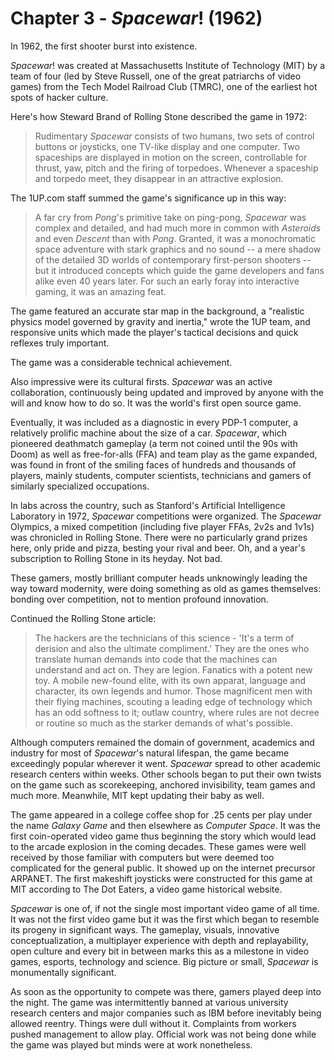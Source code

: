 # Chapter 3 - *Spacewar*! (1962)

In 1962, the first shooter burst into existence.

*Spacewar*! was created at Massachusetts Institute of Technology (MIT) by a team of four (led by Steve Russell, one of the great patriarchs of video games) from the Tech Model Railroad Club (TMRC), one of the earliest hot spots of hacker culture.

Here's how Steward Brand of Rolling Stone described the game in 1972:

>Rudimentary *Spacewar* consists of two humans, two sets of control buttons or joysticks, one TV-like display and one computer. Two spaceships are displayed in motion on the screen, controllable for thrust, yaw, pitch and the firing of torpedoes. Whenever a spaceship and torpedo meet, they disappear in an attractive explosion.

The 1UP.com staff summed the game's significance up in this way:

>A far cry from *Pong*'s primitive take on ping-pong, *Spacewar* was complex and detailed, and had much more in common with *Asteroids* and even *Descent* than with *Pong*. Granted, it was a monochromatic space adventure with stark graphics and no sound -- a mere shadow of the detailed 3D worlds of contemporary first-person shooters -- but it introduced concepts which guide the game developers and fans alike even 40 years later. For such an early foray into interactive gaming, it was an amazing feat.

The game featured an accurate star map in the background, a "realistic physics model governed by gravity and inertia," wrote the 1UP team, and responsive units which made the player's tactical decisions and quick reflexes truly important.

The game was a considerable technical achievement.

Also impressive were its cultural firsts. *Spacewar* was an active collaboration, continuously being updated and improved by anyone with the will and know how to do so. It was the world's first open source game.

Eventually, it was included as a diagnostic in every PDP-1 computer, a relatively prolific machine about the size of a car. *Spacewar*, which pioneered deathmatch gameplay (a term not coined until the 90s with Doom) as well as free-for-alls (FFA) and team play as the game expanded, was found in front of the smiling faces of hundreds and thousands of players, mainly students, computer scientists, technicians and gamers of similarly specialized occupations.

In labs across the country, such as Stanford's Artificial Intelligence Laboratory in 1972, *Spacewar* competitions were organized. The *Spacewar* Olympics, a mixed competition (including five player FFAs, 2v2s and 1v1s) was chronicled in Rolling Stone. There were no particularly grand prizes here, only pride and pizza, besting your rival and beer. Oh, and a year's subscription to Rolling Stone in its heyday. Not bad.

These gamers, mostly brilliant computer heads unknowingly leading the way toward modernity, were doing something as old as games themselves: bonding over competition, not to mention profound innovation.

Continued the Rolling Stone article:

>The hackers are the technicians of this science - 'It's a term of derision and also the ultimate compliment.' They are the ones who translate human demands into code that the machines can understand and act on. They are legion. Fanatics with a potent new toy. A mobile new-found elite, with its own apparat, language and character, its own legends and humor. Those magnificent men with their flying machines, scouting a leading edge of technology which has an odd softness to it; outlaw country, where rules are not decree or routine so much as the starker demands of what's possible.

Although computers remained the domain of government, academics and industry for most of *Spacewar*'s natural lifespan, the game became exceedingly popular wherever it went. *Spacewar* spread to other academic research centers within weeks. Other schools began to put their own twists on the game such as scorekeeping, anchored invisibility, team games and much more. Meanwhile, MIT kept updating their baby as well.

The game appeared in a college coffee shop for .25 cents per play under the name *Galaxy Game* and then elsewhere as *Computer Space*. It was the first coin-operated video game thus beginning the story which would lead to the arcade explosion in the coming decades. These games were well received by those familiar with computers but were deemed too complicated for the general public. It showed up on the internet precursor ARPANET. The first makeshift joysticks were constructed for this game at MIT according to The Dot Eaters, a video game historical website.

*Spacewar* is one of, if not the single most important video game of all time. It was not the first video game but it was the first which began to resemble its progeny in significant ways. The gameplay, visuals, innovative conceptualization, a multiplayer experience with depth and replayability, open culture and every bit in between marks this as a milestone in video games, esports, technology and science. Big picture or small, *Spacewar* is monumentally significant.

As soon as the opportunity to compete was there, gamers played deep into the night. The game was intermittently banned at various university research centers and major companies such as IBM before inevitably being allowed reentry. Things were dull without it. Complaints from workers pushed management to allow play. Official work was not being done while the game was played but minds were at work nonetheless.